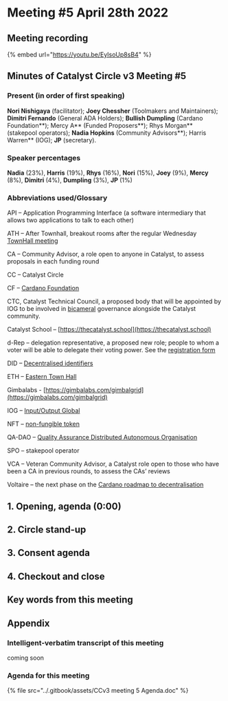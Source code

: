 # Meeting #5 April 28th 2022

## Meeting recording

{% embed url="https://youtu.be/EyIsoUp8sB4" %}

## Minutes of Catalyst Circle v3 Meeting #5

### Present (in order of first speaking) <a href="#present-in-order-of-first-speaking" id="present-in-order-of-first-speaking"></a>

**Nori Nishigaya** (facilitator); **Joey Chessher** (Toolmakers and Maintainers); **Dimitri Fernando** (General ADA Holders); **Bullish Dumpling** (Cardano Foundation**); Mercy A** (Funded Proposers**); Rhys Morgan** (stakepool operators); **Nadia Hopkins** (Community Advisors**); Harris Warren** (IOG); **JP** (secretary).

### Speaker percentages

**Nadia** (23%), **Harris** (19%), **Rhys** (16%), **Nori** (15%), **Joey** (9%), **Mercy** (8%), **Dimitri** (4%), **Dumpling** (3%), **JP** (1%)

### Abbreviations used/Glossary

API – Application Programming Interface (a software intermediary that allows two applications to talk to each other)

ATH – After Townhall, breakout rooms after the regular Wednesday [TownHall meeting](https://bit.ly/3rCicSR)

CA – Community Advisor, a role open to anyone in Catalyst, to assess proposals in each funding round

CC – Catalyst Circle

CF – [Cardano Foundation](https://cardanofoundation.org)

CTC, Catalyst Technical Council,  a proposed body that will be appointed by IOG to be involved in [bicameral](https://en.wikipedia.org/wiki/Bicameralism) governance alongside the Catalyst community.

Catalyst School – [https://thecatalyst.school](https://thecatalyst.school)

d-Rep – delegation representative, a proposed new role; people to whom a voter will be able to delegate their voting power. See the [registration form](https://docs.google.com/forms/d/e/1FAIpQLSfPSb\_cDlIxN6cnnbOrJN\_oxDBmxB3kENbsE\_\_pmMAw8yJk0w/viewform)

DID – [Decentralised identifiers](https://en.wikipedia.org/wiki/Decentralized\_identifiers)

ETH – [Eastern Town Hall](https://www.youtube.com/channel/UCV2lFD4AtGRT-WIrLoX58lg)

Gimbalabs - [https://gimbalabs.com/gimbalgrid](https://gimbalabs.com/gimbalgrid)

IOG – [Input/Output Global](https://iohk.io)

NFT – [non-fungible token](https://en.wikipedia.org/wiki/Non-fungible\_token)

QA-DAO –  [Quality Assurance Distributed Autonomous Organisation](https://quality-assurance-dao.github.io)

SPO – stakepool operator

VCA – Veteran Community Advisor, a Catalyst role open to those who have been a CA in previous rounds, to assess the CAs’ reviews

Voltaire – the next phase on the [Cardano roadmap to decentralisation](https://roadmap.cardano.org/en/voltaire/)

## 1. Opening, agenda (0:00)

## 2. Circle stand-up

## 3. Consent agenda

## 4. Checkout and close

## Key words from this meeting

## Appendix

### Intelligent-verbatim transcript of this meeting

coming soon

### Agenda for this meeting

{% file src="../.gitbook/assets/CCv3 meeting 5 Agenda.doc" %}
